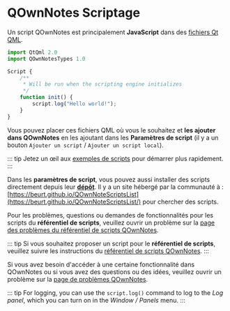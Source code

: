 # QOwnNotes Scriptage

Un script QOwnNotes est principalement **JavaScript** dans des [fichiers Qt QML](https://doc.qt.io/qt-5/qtqml-index.html).

```js
import QtQml 2.0
import QOwnNotesTypes 1.0

Script {
    /**
     * Will be run when the scripting engine initializes
     */
    function init() {
        script.log("Hello world!");
    }
}
```

Vous pouvez placer ces fichiers QML où vous le souhaitez et **les ajouter dans QOwnNotes** en les ajoutant dans les **Paramètres de script** (il y a un bouton `Ajouter un script` / `Ajouter un script local`).

::: tip
Jetez un œil aux [exemples de scripts](https://github.com/pbek/QOwnNotes/blob/main/docs/scripting/examples) pour démarrer plus rapidement.
:::

Dans les **paramètres de script**, vous pouvez aussi installer des scripts directement depuis leur [**dépôt**](https://github.com/qownnotes/scripts). Il y a un site hébergé par la communauté à : [https://beurt.github.io/QOwnNoteScriptsList](https://beurt.github.io/QOwnNoteScriptsList/) pour chercher des scripts.

Pour les problèmes, questions ou demandes de fonctionnalités pour les scripts du **référentiel de scripts**, veuillez ouvrir un problème sur la [page des problèmes du référentiel de scripts QOwnNotes](https://github.com/qownnotes/scripts/issues).

::: tip
Si vous souhaitez proposer un script pour le **référentiel de scripts**, veuillez suivre les instructions du [référentiel de scripts QOwnNotes](https://github.com/qownnotes/scripts).
:::

Si vous avez besoin d'accéder à une certaine fonctionnalité dans QOwnNotes ou si vous avez des questions ou des idées, veuillez ouvrir un problème sur la [page de problèmes QOwnNotes](https://github.com/pbek/QOwnNotes/issues).

::: tip
For logging, you can use the `script.log()` command to log to the _Log panel_, which you can turn on in the _Window / Panels_ menu.
:::
